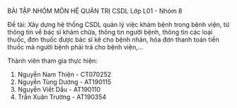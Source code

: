 BÀI TẬP NHÓM MÔN HỆ QUẢN TRỊ CSDL
Lớp L01 - Nhóm 8

Đề tài: Xây dựng hệ thống CSDL quản lý việc khám bệnh trong bệnh viện, từ thông tin về bác sĩ khám chữa, 
thông tin người bệnh, thông tin các loại thuốc, đơn thuốc được bác sĩ kê cho bệnh nhân, hóa đơn thanh toán
tiền thuốc mà người bệnh phải trả cho bệnh viện,...

Thành viên tham gia thực hiện:
1. Nguyễn Nam Thiện     - CT070252
2. Nguyễn Tùng Dương    - AT190115
3. Nguyễn Viết Dầu      - AT190110
4. Trần Xuân Trường     - AT190354
